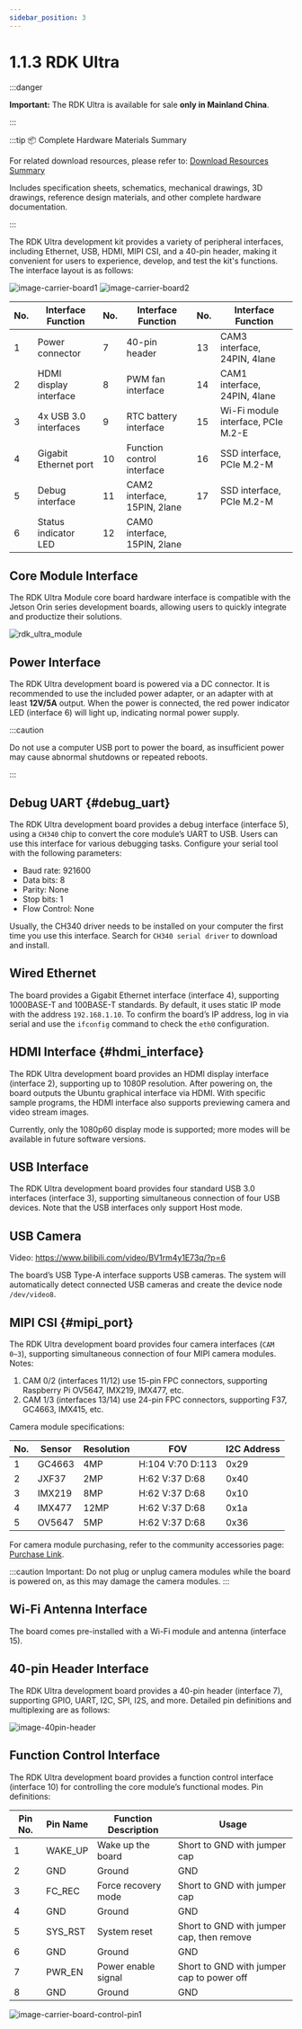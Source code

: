 ```yaml
---
sidebar_position: 3
---
```


# 1.1.3 RDK Ultra

:::danger

**Important:** The RDK Ultra is available for sale **only in Mainland China**.

:::

:::tip 📦 Complete Hardware Materials Summary

For related download resources, please refer to: [Download Resources Summary](../download)

Includes specification sheets, schematics, mechanical drawings, 3D drawings, reference design materials, and other complete hardware documentation.

:::

The RDK Ultra development kit provides a variety of peripheral interfaces, including Ethernet, USB, HDMI, MIPI CSI, and a 40-pin header, making it convenient for users to experience, develop, and test the kit's functions. The interface layout is as follows:

![image-carrier-board1](https://rdk-doc.oss-cn-beijing.aliyuncs.com/doc/img/07_Advanced_development/01_hardware_development/rdk_ultra/image/rdk_ultra/image-rdk-ultra-interface1.jpg)
![image-carrier-board2](https://rdk-doc.oss-cn-beijing.aliyuncs.com/doc/img/07_Advanced_development/01_hardware_development/rdk_ultra/image/rdk_ultra/image-rdk-ultra-interface2.jpg) 

| No.  | Interface Function      | No.  | Interface Function               | No.  | Interface Function                |
| ---- | ---------------------- | ---- | -------------------------------- | ---- | --------------------------------- |
| 1    | Power connector        | 7    | 40-pin header                    | 13   | CAM3 interface, 24PIN, 4lane      |
| 2    | HDMI display interface | 8    | PWM fan interface                | 14   | CAM1 interface, 24PIN, 4lane      |
| 3    | 4x USB 3.0 interfaces  | 9    | RTC battery interface            | 15   | Wi-Fi module interface, PCIe M.2-E|
| 4    | Gigabit Ethernet port  | 10   | Function control interface       | 16   | SSD interface, PCIe M.2-M         |
| 5    | Debug interface        | 11   | CAM2 interface, 15PIN, 2lane     | 17   | SSD interface, PCIe M.2-M         |
| 6    | Status indicator LED   | 12   | CAM0 interface, 15PIN, 2lane     |      |                                   |


## Core Module Interface

The RDK Ultra Module core board hardware interface is compatible with the Jetson Orin series development boards, allowing users to quickly integrate and productize their solutions.

![rdk_ultra_module](https://rdk-doc.oss-cn-beijing.aliyuncs.com/doc/img/01_Quick_start/image/hardware_interface/rdk_ultra_module.png)

## Power Interface

The RDK Ultra development board is powered via a DC connector. It is recommended to use the included power adapter, or an adapter with at least **12V/5A** output. When the power is connected, the red power indicator LED (interface 6) will light up, indicating normal power supply.

:::caution

Do not use a computer USB port to power the board, as insufficient power may cause abnormal shutdowns or repeated reboots.

:::

## Debug UART {#debug_uart}

The RDK Ultra development board provides a debug interface (interface 5), using a `CH340` chip to convert the core module’s UART to USB. Users can use this interface for various debugging tasks. Configure your serial tool with the following parameters:

- Baud rate: 921600
- Data bits: 8
- Parity: None
- Stop bits: 1
- Flow Control: None

Usually, the CH340 driver needs to be installed on your computer the first time you use this interface. Search for `CH340 serial driver` to download and install.

## Wired Ethernet

The board provides a Gigabit Ethernet interface (interface 4), supporting 1000BASE-T and 100BASE-T standards. By default, it uses static IP mode with the address `192.168.1.10`. To confirm the board’s IP address, log in via serial and use the `ifconfig` command to check the `eth0` configuration.

## HDMI Interface {#hdmi_interface}

The RDK Ultra development board provides an HDMI display interface (interface 2), supporting up to 1080P resolution. After powering on, the board outputs the Ubuntu graphical interface via HDMI. With specific sample programs, the HDMI interface also supports previewing camera and video stream images.

Currently, only the 1080p60 display mode is supported; more modes will be available in future software versions.

## USB Interface

The RDK Ultra development board provides four standard USB 3.0 interfaces (interface 3), supporting simultaneous connection of four USB devices. Note that the USB interfaces only support Host mode.

## USB Camera

Video: https://www.bilibili.com/video/BV1rm4y1E73q/?p=6

The board’s USB Type-A interface supports USB cameras. The system will automatically detect connected USB cameras and create the device node `/dev/video8`.

## MIPI CSI {#mipi_port}

The RDK Ultra development board provides four camera interfaces (`CAM 0~3`), supporting simultaneous connection of four MIPI camera modules. Notes:

1. CAM 0/2 (interfaces 11/12) use 15-pin FPC connectors, supporting Raspberry Pi OV5647, IMX219, IMX477, etc.
2. CAM 1/3 (interfaces 13/14) use 24-pin FPC connectors, supporting F37, GC4663, IMX415, etc.

Camera module specifications:

| No.  | Sensor | Resolution | FOV              | I2C Address |
| ---- | ------ | ---------- | ---------------- | ----------- |
| 1    | GC4663 | 4MP        | H:104 V:70 D:113 | 0x29        |
| 2    | JXF37  | 2MP        | H:62  V:37 D:68  | 0x40        |
| 3    | IMX219 | 8MP        | H:62  V:37 D:68  | 0x10        |
| 4    | IMX477 | 12MP       | H:62  V:37 D:68  | 0x1a        |
| 5    | OV5647 | 5MP        | H:62  V:37 D:68  | 0x36        |

For camera module purchasing, refer to the community accessories page: [Purchase Link](../../07_Advanced_development/01_hardware_development/rdk_x3/accessory.md).

:::caution
Important: Do not plug or unplug camera modules while the board is powered on, as this may damage the camera modules.
:::

## Wi-Fi Antenna Interface

The board comes pre-installed with a Wi-Fi module and antenna (interface 15).

## 40-pin Header Interface

The RDK Ultra development board provides a 40-pin header (interface 7), supporting GPIO, UART, I2C, SPI, I2S, and more. Detailed pin definitions and multiplexing are as follows:

![image-40pin-header](https://rdk-doc.oss-cn-beijing.aliyuncs.com/doc/img/07_Advanced_development/01_hardware_development/rdk_ultra/image/rdk_ultra/image-interface-40pin.jpg)

## Function Control Interface

The RDK Ultra development board provides a function control interface (interface 10) for controlling the core module’s functional modes. Pin definitions:

| Pin No. | Pin Name | Function Description             | Usage                                    |
| ------- | -------- | ------------------------------- | ----------------------------------------- |
| 1       | WAKE_UP  | Wake up the board               | Short to GND with jumper cap              |
| 2       | GND      | Ground                          | GND                                       |
| 3       | FC_REC   | Force recovery mode             | Short to GND with jumper cap              |
| 4       | GND      | Ground                          | GND                                       |
| 5       | SYS_RST  | System reset                    | Short to GND with jumper cap, then remove |
| 6       | GND      | Ground                          | GND                                       |
| 7       | PWR_EN   | Power enable signal             | Short to GND with jumper cap to power off |
| 8       | GND      | Ground                          | GND                                       |

![image-carrier-board-control-pin1](https://rdk-doc.oss-cn-beijing.aliyuncs.com/doc/img/07_Advanced_development/01_hardware_development/rdk_ultra/image/rdk_ultra/image-rdk-ultra-interface-control.jpg)  





